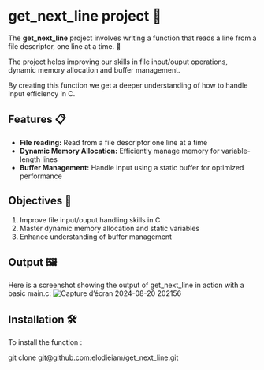 # get_next_line project 📖
The **get_next_line** project involves writing a function that reads a line from a file descriptor, one line at a time. 📜

The project helps improving our skills in file input/ouput operations, dynamic memory allocation and buffer management.

By creating this function we get a deeper understanding of how to handle input efficiency in C.

## Features 📋
- **File reading:** Read from a file descriptor one line at a time
- **Dynamic Memory Allocation:** Efficiently manage memory for variable-length lines
- **Buffer Management:** Handle input using a static buffer for optimized performance

## Objectives 🎯
1. Improve file input/ouput handling skills in C
2. Master dynamic memory allocation and static variables
3. Enhance understanding of buffer management

## Output 🖼️
Here is a screenshot showing the output of get_next_line in action with a basic main.c:
![Capture d’écran 2024-08-20 202156](https://github.com/user-attachments/assets/117dbead-3c5c-4551-bb9f-81f04bb22a3f)

## Installation  🛠️
To install the function :

git clone  git@github.com:elodieiam/get_next_line.git
